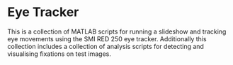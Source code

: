 Eye Tracker
===========

This is a collection of MATLAB scripts for running a slideshow and tracking eye movements using the SMI RED 250 eye tracker. Additionally this collection includes a collection of analysis scripts for detecting and visualising fixations on test images.

